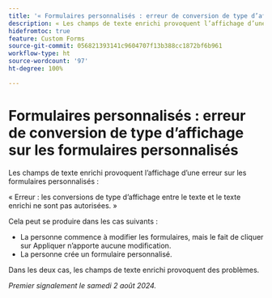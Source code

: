 ```yaml
---
title: '« Formulaires personnalisés : erreur de conversion de type d’affichage sur les formulaires personnalisés »'
description: « Les champs de texte enrichi provoquent l’affichage d’une erreur sur les formulaires personnalisés. »
hidefromtoc: true
feature: Custom Forms
source-git-commit: 056821393141c9604707f13b388cc1872bf6b961
workflow-type: ht
source-wordcount: '97'
ht-degree: 100%

---
```



# Formulaires personnalisés : erreur de conversion de type d’affichage sur les formulaires personnalisés

Les champs de texte enrichi provoquent l’affichage d’une erreur sur les formulaires personnalisés :

« Erreur : les conversions de type d’affichage entre le texte et le texte enrichi ne sont pas autorisées. »

Cela peut se produire dans les cas suivants :

* La personne commence à modifier les formulaires, mais le fait de cliquer sur Appliquer n’apporte aucune modification.
* La personne crée un formulaire personnalisé.

Dans les deux cas, les champs de texte enrichi provoquent des problèmes.

_Premier signalement le samedi 2 août 2024._

